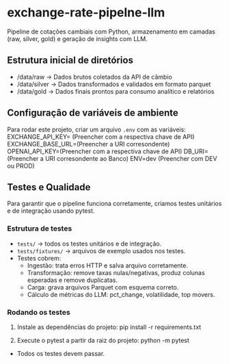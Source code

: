 # exchange-rate-pipelne-llm
Pipeline de cotações cambiais com Python, armazenamento em camadas (raw, silver, gold) e geração de insights com LLM.

## Estrutura inicial de diretórios

- /data/raw         → Dados brutos coletados da API de câmbio
- /data/silver      → Dados transformados e validados em formato parquet
- /data/gold        → Dados finais prontos para consumo analítico e relatórios

## Configuração de variáveis de ambiente

Para rodar este projeto, criar um arquivo `.env` com as variáveis:
EXCHANGE_API_KEY= (Preencher com a respectiva chave de API)
EXCHANGE_BASE_URL=(Preencher a URI corresondente)
OPENAI_API_KEY=(Preencher com a respectiva chave de API)
DB_URI=(Preencher a URI corresondente ao Banco)
ENV=dev (Preencher com DEV ou PROD)


## Testes e Qualidade

Para garantir que o pipeline funciona corretamente, criamos testes unitários e de integração usando pytest.  

### Estrutura de testes
- `tests/` → todos os testes unitários e de integração.
- `tests/fixtures/` → arquivos de exemplo usados nos testes.
- Testes cobrem:
  - Ingestão: trata erros HTTP e salva arquivo corretamente.
  - Transformação: remove taxas nulas/negativas, produz colunas esperadas e remove duplicatas.
  - Carga: grava arquivos Parquet com esquema correto.
  - Cálculo de métricas do LLM: pct_change, volatilidade, top movers.

### Rodando os testes

1. Instale as dependências do projeto:
pip install -r requirements.txt

2. Execute o pytest a partir da raiz do projeto:
python -m pytest

- Todos os testes devem passar.  
